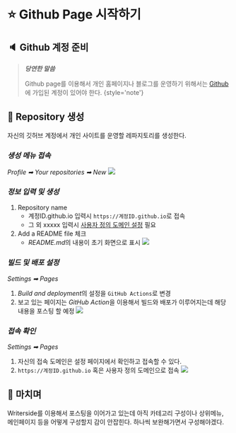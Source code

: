 # ⭐ Github Page 시작하기

## 🔈 Github 계정 준비

> ***당연한 말씀***
>
> Github page를 이용해서 개인 홈페이지나 블로그를 운영하기 위해서는
> [Github](https://github.com/)에 가입된 계정이 있어야 한다.
{style='note'}

## 💎 Repository 생성
자신의 깃허브 계정에서 개인 사이트를 운영할 레파지토리를 생성한다.

### ***생성 메뉴 접속***
*Profile ➡ Your repositories ➡ New*
![](20241127_172942.png)

### ***정보 입력 및 생성***
1. Repository name
    - <shortcut>계정ID.github.io</shortcut> 입력시 `https://계정ID.github.io`로 접속
    - 그 외 <shortcut>xxxxx</shortcut> 입력시 [사용자 정의 도메인 설정](https://rundevelrun.6developer.com/configuring-a-custom-domain.html) 필요
2. Add a README file 체크
    - *README.md*의 내용이 초기 화면으로 표시 
![](20241127_164354.png)

### ***빌드 및 배포 설정***
*Settings ➡ Pages*
1. *Build and deployment*의 설정을 `GitHub Actions`로 변경
2. 보고 있는 페이지는 *GitHub Action*을 이용해서 빌드와 배포가 이루어지는데 해당 내용을 포스팅 할 예정
![](20241128_083031.png)

### ***접속 확인***
*Settings ➡ Pages*
1. 자신의 접속 도메인은 설정 페이지에서 확인하고 접속할 수 있다.
2. `https://계정ID.github.io` 혹은 사용자 정의 도메인으로 접속
![](20241128_083702.png)

## 👋 마치며
Writerside를 이용해서 포스팅을 이어가고 있는데 아직 카테고리 구성이나 상위메뉴, 메인페이지 등을 어떻게 구성할지 감이 안잡힌다.
하나씩 보완해가면서 구성해야겠다.
